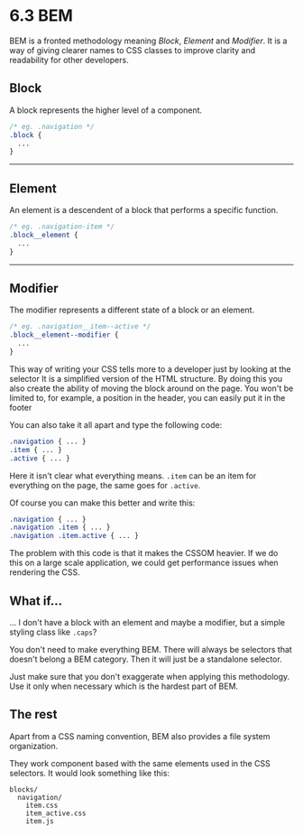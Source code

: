 # 6.3 BEM

BEM is a fronted methodology meaning _Block_, _Element_ and _Modifier_. It is a way of giving clearer names to CSS
classes to improve clarity and readability for other developers.

## Block

A block represents the higher level of a component.

```css
/* eg. .navigation */
.block {
  ...
}
```

---

## Element

An element is a descendent of a block that performs a specific function.

```css
/* eg. .navigation-item */
.block__element {
  ...
}
```

---

## Modifier

The modifier represents a different state of a block or an element.

```css
/* eg. .navigation__item--active */
.block__element--modifier {
  ...
}
```

This way of writing your CSS tells more to a developer just by looking at the selector It is a simplified version of the
HTML structure. By doing this you also create the ability of moving the block around on the page. You won't be limited
to, for example, a position in the header, you can easily put it in the footer

You can also take it all apart and type the following code:

```css
.navigation { ... }
.item { ... }
.active { ... }
```

Here it isn't clear what everything means. `.item` can be an item for everything on the page, the same goes for `.active`.

Of course you can make this better and write this:

```css
.navigation { ... }
.navigation .item { ... }
.navigation .item.active { ... }
```

The problem with this code is that it makes the CSSOM heavier. If we do this on a large scale application, we could get
performance issues when rendering the CSS.

## What if...

... I don't have a block with an element and maybe a modifier, but a simple styling class like `.caps`?

You don't need to make everything BEM. There will always be selectors that doesn't belong a BEM category. Then it will
just be a standalone selector.

Just make sure that you don't exaggerate when applying this methodology. Use it only when necessary which is the hardest
part of BEM.

## The rest

Apart from a CSS naming convention, BEM also provides a file system organization.

They work component based with the same elements used in the CSS selectors. It would look something like this:

```text
blocks/
  navigation/
    item.css
    item_active.css
    item.js
```

